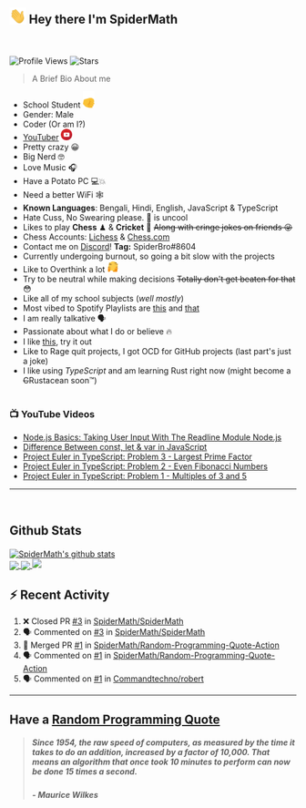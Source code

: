 ## <img src="/Assets/Hi.gif" width=29px> **Hey there I'm SpiderMath**
<br><br>
![Profile Views](https://komarev.com/ghpvc/?username=SpiderMath)
![Stars](https://img.shields.io/github/stars/SpiderMath?style=social)

> A Brief Bio About me
- School Student <img src="/Assets/Like.gif" width=20px>
- Gender: Male
- Coder (Or am I?)
- [YouTuber](https://youtube.com/channel/UCuQvyfLaZOG4bPwEvqSYCLg) <img src="/Assets/Youtube.png" width=20px>
- Pretty crazy 😀 
- Big Nerd 🤓 
- Love Music 🎧
- Have a Potato PC 💻💥
- Need a better WiFi 🕸 
- **Known Languages**: Bengali, Hindi, English, JavaScript & TypeScript
- Hate Cuss, No Swearing please. 🤬 is uncool
- Likes to play **Chess** ♟ & **Cricket** 🏏  ~~Along with cringe jokes on friends 😜~~
- Chess Accounts: [Lichess](https://lichess.org/@/RishiMath) & [Chess.com](https://www.chess.com/member/RishiMath)
- Contact me on [Discord](https://discord.com)! **Tag:** SpiderBro#8604
- Currently undergoing burnout, so going a bit slow with the projects
- Like to Overthink a lot <img src="/Assets/ThinkFast.gif" width=20px>
- Try to be neutral while making decisions ~~Totally don't get beaten for that~~ 😳 
- Like all of my school subjects (*well mostly*)
- Most vibed to Spotify Playlists are [this](https://open.spotify.com/playlist/6wnRrX8vCYChQ0fxoZzNdt?si=1f1c906cb6054dfb) and [that](https://open.spotify.com/playlist/2NWCskHFEnpT3m7QbGvD7N?si=6ec85d3dd62d4838)
- I am really talkative 🗣 
- Passionate about what I do or believe 🔥 
- I like [this](https://ncase.me/trust/), try it out 
- Like to Rage quit projects, I got OCD for GitHub projects (last part's just a joke)
- I like using *TypeScript* and am learning Rust right now (might become a ~~C~~Rustacean soon™)
<br><br>

### 📺 YouTube Videos
<!-- YOUTUBE:START -->
- [Node.js Basics: Taking User Input With The Readline Module Node.js](https://www.youtube.com/watch?v=dTknGVAvAak)
- [Difference Between const, let & var in JavaScript](https://www.youtube.com/watch?v=9wuZGoOxg9M)
- [Project Euler in TypeScript: Problem 3 - Largest Prime Factor](https://www.youtube.com/watch?v=DaDziQ4ZRvw)
- [Project Euler in TypeScript: Problem 2 - Even Fibonacci Numbers](https://www.youtube.com/watch?v=oIsm-KtBW4s)
- [Project Euler in TypeScript: Problem 1 - Multiples of 3 and 5](https://www.youtube.com/watch?v=sjkLIrIfRdo)
<!-- YOUTUBE:END -->
<hr>
<br>

## Github Stats
<a href="https://github.com/anuraghazra/github-readme-stats">
  <img align="center" src="https://github-readme-stats.vercel.app/api?username=SpiderMath&show_icons=true&include_all_commits=true&theme=onedark" alt="SpiderMath's github stats" />
</a>
<br>
<a href="https://github.com/anuraghazra/github-readme-stats">
	<img align="center" src="https://github-readme-stats.vercel.app/api/top-langs/?username=SpiderMath&langs_count=10&theme=onedark">
</a>
<a href="https://github.com/ryo-ma/github-profile-trophy">
	<img align="center" src="https://github-profile-trophy.vercel.app/?username=SpiderMath&theme=onedark&no-bg=true">
</a>
<img src="https://github-readme-streak-stats.herokuapp.com/?user=SpiderMath&theme=slateorange">

## :zap: Recent Activity
<!--START_SECTION:activity-->
1. ❌ Closed PR [#3](https://github.com/SpiderMath/SpiderMath/pull/3) in [SpiderMath/SpiderMath](https://github.com/SpiderMath/SpiderMath)
2. 🗣 Commented on [#3](https://github.com/SpiderMath/SpiderMath/issues/3) in [SpiderMath/SpiderMath](https://github.com/SpiderMath/SpiderMath)
3. 🎉 Merged PR [#1](https://github.com/SpiderMath/Random-Programming-Quote-Action/pull/1) in [SpiderMath/Random-Programming-Quote-Action](https://github.com/SpiderMath/Random-Programming-Quote-Action)
4. 🗣 Commented on [#1](https://github.com/SpiderMath/Random-Programming-Quote-Action/issues/1) in [SpiderMath/Random-Programming-Quote-Action](https://github.com/SpiderMath/Random-Programming-Quote-Action)
5. 🗣 Commented on [#1](https://github.com/Commandtechno/robert/issues/1) in [Commandtechno/robert](https://github.com/Commandtechno/robert)
<!--END_SECTION:activity-->
<hr>

## Have a [Random Programming Quote](https://github.com/SpiderMath/Random-Programming-Quote-Action)
<!--PROGRAMMING-QUOTE-BOT:start-->
<blockquote> <h5> <i> Since 1954, the raw speed of computers, as measured by the time it takes to do an addition, increased by a factor of 10,000. That means an algorithm that once took 10 minutes to perform can now be done 15 times a second. </i> </h5>
<h5> - <b>Maurice Wilkes</b> </h5> </blockquote>
<br>
<!--PROGRAMMING-QUOTE-BOT:end-->
